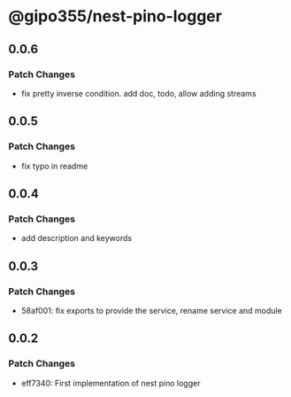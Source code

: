 # @gipo355/nest-pino-logger

## 0.0.6

### Patch Changes

- fix pretty inverse condition. add doc, todo, allow adding streams

## 0.0.5

### Patch Changes

- fix typo in readme

## 0.0.4

### Patch Changes

- add description and keywords

## 0.0.3

### Patch Changes

- 58af001: fix exports to provide the service, rename service and module

## 0.0.2

### Patch Changes

- eff7340: First implementation of nest pino logger
